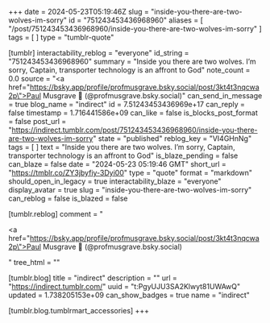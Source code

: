 +++
date = 2024-05-23T05:19:46Z
slug = "inside-you-there-are-two-wolves-im-sorry"
id = "751243453436968960"
aliases = [ "/post/751243453436968960/inside-you-there-are-two-wolves-im-sorry" ]
tags = [ ]
type = "tumblr-quote"

[tumblr]
interactability_reblog = "everyone"
id_string = "751243453436968960"
summary = "Inside you there are two wolves. I’m sorry, Captain, transporter technology is an affront to God"
note_count = 0.0
source = "<a href=\"https://bsky.app/profile/profmusgrave.bsky.social/post/3kt4t3nqcwa2p\">Paul Musgrave 🍦 (@profmusgrave.bsky.social)</a>"
can_send_in_message = true
blog_name = "indirect"
id = 7.51243453436969e+17
can_reply = false
timestamp = 1.716441586e+09
can_like = false
is_blocks_post_format = false
post_url = "https://indirect.tumblr.com/post/751243453436968960/inside-you-there-are-two-wolves-im-sorry"
state = "published"
reblog_key = "VI4GHnNg"
tags = [ ]
text = "Inside you there are two wolves. I’m sorry, Captain, transporter technology is an affront to God"
is_blaze_pending = false
can_blaze = false
date = "2024-05-23 05:19:46 GMT"
short_url = "https://tmblr.co/ZY3jbyfiy-3Dyi00"
type = "quote"
format = "markdown"
should_open_in_legacy = true
interactability_blaze = "everyone"
display_avatar = true
slug = "inside-you-there-are-two-wolves-im-sorry"
can_reblog = false
is_blazed = false

[tumblr.reblog]
comment = "<p><a href=\"https://bsky.app/profile/profmusgrave.bsky.social/post/3kt4t3nqcwa2p\">Paul Musgrave 🍦 (@profmusgrave.bsky.social)</a></p>"
tree_html = ""

[tumblr.blog]
title = "indirect"
description = ""
url = "https://indirect.tumblr.com/"
uuid = "t:PgyUJU3SA2Klwyt81UWAwQ"
updated = 1.738205153e+09
can_show_badges = true
name = "indirect"

[tumblr.blog.tumblrmart_accessories]
+++
